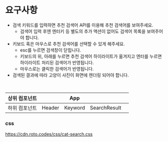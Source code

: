 # 요구사항

- 검색 키워드를 입력하면 추천 검색어 API를 이용해 추천 검색어를 보여주세요.
  - 검색어 입력 후엔 엔터키 등 별도의 추가 액션이 없어도 검색어 목록을 보여주어야 합니다.
- 키보드 혹은 마우스로 추천 검색어를 선택할 수 있게 해주세요.
  - esc를 누르면 검색창이 닫힙니다.
  - 키보드의 위, 아래를 누르면 추천 검색어 하이라이트가 옮겨지고 엔터를 누르면 하이라이트 처리된 검색어가 반영됩니다.
  - 마우스로는 클릭한 검색어가 반영됩니다.
- 검색된 결과에 따라 고양이 사진이 화면에 렌더링 되어야 합니다.

<br>

|상위 컴포넌트||App|||
|--|--|--|--|--|
|하위 컴포넌트|Header|Keyword|SearchResult|


### css
https://cdn.roto.codes/css/cat-search.css
